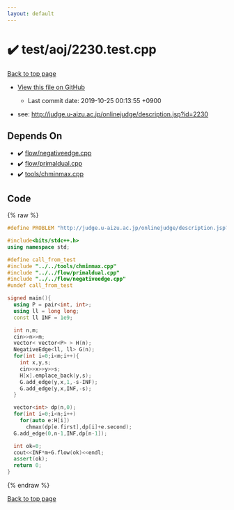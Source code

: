 ```yaml
---
layout: default
---
```


<!-- mathjax config similar to math.stackexchange -->
<script type="text/javascript" async
  src="https://cdnjs.cloudflare.com/ajax/libs/mathjax/2.7.5/MathJax.js?config=TeX-MML-AM_CHTML">
</script>
<script type="text/x-mathjax-config">
  MathJax.Hub.Config({
    TeX: { equationNumbers: { autoNumber: "AMS" }},
    tex2jax: {
      inlineMath: [ ['$','$'] ],
      processEscapes: true
    },
    "HTML-CSS": { matchFontHeight: false },
    displayAlign: "left",
    displayIndent: "2em"
  });
</script>

<script type="text/javascript" src="https://cdnjs.cloudflare.com/ajax/libs/jquery/3.4.1/jquery.min.js"></script>
<script src="https://cdn.jsdelivr.net/npm/jquery-balloon-js@1.1.2/jquery.balloon.min.js" integrity="sha256-ZEYs9VrgAeNuPvs15E39OsyOJaIkXEEt10fzxJ20+2I=" crossorigin="anonymous"></script>
<script type="text/javascript" src="../../../assets/js/copy-button.js"></script>
<link rel="stylesheet" href="../../../assets/css/copy-button.css" />


# :heavy_check_mark: test/aoj/2230.test.cpp
<a href="../../../index.html">Back to top page</a>

* <a href="{{ site.github.repository_url }}/blob/master/test/aoj/2230.test.cpp">View this file on GitHub</a>
    - Last commit date: 2019-10-25 00:13:55 +0900


* see: <a href="http://judge.u-aizu.ac.jp/onlinejudge/description.jsp?id=2230">http://judge.u-aizu.ac.jp/onlinejudge/description.jsp?id=2230</a>


## Depends On
* :heavy_check_mark: <a href="../../../library/flow/negativeedge.cpp.html">flow/negativeedge.cpp</a>
* :heavy_check_mark: <a href="../../../library/flow/primaldual.cpp.html">flow/primaldual.cpp</a>
* :heavy_check_mark: <a href="../../../library/tools/chminmax.cpp.html">tools/chminmax.cpp</a>


## Code
{% raw %}
```cpp
#define PROBLEM "http://judge.u-aizu.ac.jp/onlinejudge/description.jsp?id=2230"

#include<bits/stdc++.h>
using namespace std;

#define call_from_test
#include "../../tools/chminmax.cpp"
#include "../../flow/primaldual.cpp"
#include "../../flow/negativeedge.cpp"
#undef call_from_test

signed main(){
  using P = pair<int, int>;
  using ll = long long;
  const ll INF = 1e9;

  int n,m;
  cin>>n>>m;
  vector< vector<P> > H(n);
  NegativeEdge<ll, ll> G(n);
  for(int i=0;i<m;i++){
    int x,y,s;
    cin>>x>>y>>s;
    H[x].emplace_back(y,s);
    G.add_edge(y,x,1,-s-INF);
    G.add_edge(y,x,INF,-s);
  }

  vector<int> dp(n,0);
  for(int i=0;i<n;i++)
    for(auto e:H[i])
      chmax(dp[e.first],dp[i]+e.second);
  G.add_edge(0,n-1,INF,dp[n-1]);

  int ok=0;
  cout<<INF*m+G.flow(ok)<<endl;
  assert(ok);
  return 0;
}

```
{% endraw %}

<a href="../../../index.html">Back to top page</a>

